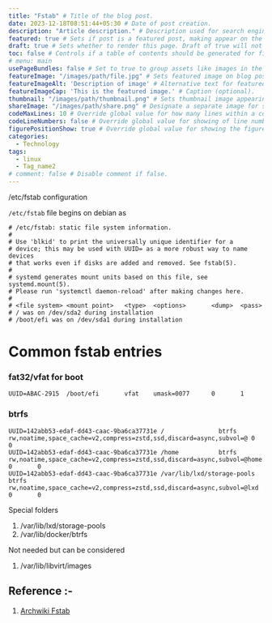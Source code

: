 ```yaml
---
title: "Fstab" # Title of the blog post.
date: 2023-12-18T08:51:44+05:30 # Date of post creation.
description: "Article description." # Description used for search engine.
featured: true # Sets if post is a featured post, making appear on the home page side bar.
draft: true # Sets whether to render this page. Draft of true will not be rendered.
toc: false # Controls if a table of contents should be generated for first-level links automatically.
# menu: main
usePageBundles: false # Set to true to group assets like images in the same folder as this post.
featureImage: "/images/path/file.jpg" # Sets featured image on blog post.
featureImageAlt: 'Description of image' # Alternative text for featured image.
featureImageCap: 'This is the featured image.' # Caption (optional).
thumbnail: "/images/path/thumbnail.png" # Sets thumbnail image appearing inside card on homepage.
shareImage: "/images/path/share.png" # Designate a separate image for social media sharing.
codeMaxLines: 10 # Override global value for how many lines within a code block before auto-collapsing.
codeLineNumbers: false # Override global value for showing of line numbers within code block.
figurePositionShow: true # Override global value for showing the figure label.
categories:
  - Technology
tags:
  - linux
  - Tag_name2
# comment: false # Disable comment if false.
---
```



/etc/fstab configuration
<!--more-->

`/etc/fstab` file begins on debian as
```
# /etc/fstab: static file system information.
#
# Use 'blkid' to print the universally unique identifier for a
# device; this may be used with UUID= as a more robust way to name devices
# that works even if disks are added and removed. See fstab(5).
#
# systemd generates mount units based on this file, see systemd.mount(5).
# Please run 'systemctl daemon-reload' after making changes here.
#
# <file system> <mount point>   <type>  <options>       <dump>  <pass>
# / was on /dev/sda2 during installation
# /boot/efi was on /dev/sda1 during installation
```

# Common fstab entries

### fat32/vfat for boot
```
UUID=ABAC-2915  /boot/efi       vfat    umask=0077      0       1
```

### btrfs
```
UUID=142abb53-edaf-dd43-caac-9ba6ca37731e /               btrfs   rw,noatime,space_cache=v2,compress=zstd,ssd,discard=async,subvol=@ 0       0
UUID=142abb53-edaf-dd43-caac-9ba6ca37731e /home           btrfs   rw,noatime,space_cache=v2,compress=zstd,ssd,discard=async,subvol=@home 0       0
UUID=142abb53-edaf-dd43-caac-9ba6ca37731e /var/lib/lxd/storage-pools           btrfs   rw,noatime,space_cache=v2,compress=zstd,ssd,discard=async,subvol=@lxd 0       0
```

Special folders
1. /var/lib/lxd/storage-pools
2. /var/lib/docker/btrfs

Not needed but can be considered
1. /var/lib/libvirt/images



## Reference :-
1. [Archwiki Fstab](https://wiki.archlinux.org/title/fstab)

